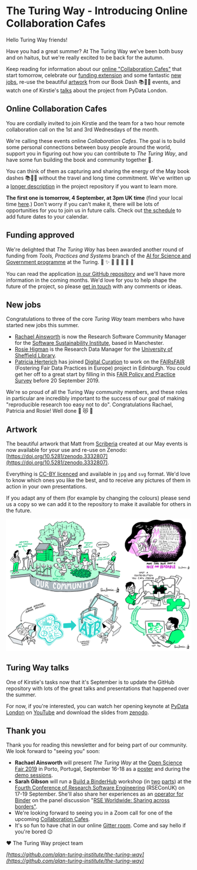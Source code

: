 # The Turing Way - Introducing Online Collaboration Cafes

Hello Turing Way friends!

Have you had a great summer?
At The Turing Way we've been both busy and on haitus, but we're really excited to be back for the autumn.

Keep reading for information about our [online "Collaboration Cafes"](#online-collaboration-cafes) that start tomorrow, celebrate our [funding extension](#funding-approved) and some fantastic [new jobs](#new-jobs), re-use the beautiful [artwork](#artwork) from our Book Dash 📚💨💨 events, and watch one of Kirstie's [talks](#turing-way-talks) about the project from PyData London.

## Online Collaboration Cafes

You are cordially invited to join Kirstie and the team for a two hour remote collaboration call on the 1st and 3rd Wednesdays of the month.

We're calling these events online *Collaboration Cafes*.
The goal is to build some personal connections between busy people around the world, support you in figuring out how you can contribute to *The Turing Way*, and have some fun building the book and community together 💖.

You can think of them as capturing and sharing the energy of the May book dashes 📚💨💨 without the travel and long time commitment.
We've written up a [longer description](https://github.com/alan-turing-institute/the-turing-way/blob/master/project_management/online-collaboration-cafe.md) in the project repository if you want to learn more.

**The first one is tomorrow, 4 September, at 3pm UK time** (find your local time [here](https://arewemeetingyet.com/London/2019-09-04/15:00/TuringWay-CollaborationCafe).)
Don't worry if you can't make it, there will be lots of opportunities for you to join us in future calls.
Check out [the schedule](https://github.com/alan-turing-institute/the-turing-way/blob/master/project_management/online-collaboration-cafe.md#dates-and-start-times) to add future dates to your calendar.

## Funding approved

We're delighted that *The Turing Way* has been awarded another round of funding from _Tools, Practices and Systems_ branch of the [AI for Science and Government programme](https://www.turing.ac.uk/research/ai-science-engineering-health-and-government) at the Turing.
🎉 ✨ 💃 🕺 🚀 🌟 🙌

You can read the application [in our GitHub repository](https://github.com/alan-turing-institute/the-turing-way/blob/master/project_management/tps-funding-application-20190429.md) and we'll
have more information in the coming months.
We'd love for you to help shape the future of the project, so please [get in touch](https://github.com/alan-turing-institute/the-turing-way/blob/master/CONTRIBUTING.md#get-in-touch) with any comments or ideas.

## New jobs

Congratulations to three of the core _Turing Way_ team members who have started new jobs this summer.

* [Rachael Ainsworth](https://twitter.com/rachaelevelyn) is now the Research Software Community Manager for the [Software Sustainability Institute](https://twitter.com/SoftwareSaved), based in Manchester.
* [Rosie Higman](https://twitter.com/RosieHLib) is the Research Data Manager for the [University of Sheffield Library](https://www.sheffield.ac.uk/library).
* [Patricia Herterich](https://twitter.com/PHerterich) has joined [Digital Curation](http://www.dcc.ac.uk/) to work on the [FAIRsFAIR](https://www.fairsfair.eu/) (Fostering Fair Data Practices in Europe) project in Edinburgh.
  You could get her off to a great start by filling in this [FAIR Policy and Practice Survey](https://ec.europa.eu/eusurvey/runner/FAIR_Policy_and_Practice_Survey_2019) before 20 September 2019.

We're so proud of all the Turing Way community members, and these roles in particular are incredibly important to the success of our goal of making "reproducible research too easy not to do".
Congratulations Rachael, Patricia and Rosie!
Well done 💖 😻 🌈

## Artwork

The beautiful artwork that Matt from [Scriberia](http://www.scriberia.co.uk/) created at our May events is now available for your use and re-use on Zenodo: [https://doi.org/10.5281/zenodo.3332807](https://doi.org/10.5281/zenodo.3332807).

Everything is [CC-BY licenced](https://creativecommons.org/licenses/by/4.0) and available in `jpg` and `svg` format.
We'd love to know which ones you like the best, and to receive any pictures of them in action in your own presentations.

If you adapt any of them (for example by changing the colours) please send us a copy so we can add it to the repository to make it available for others in the future.

![A combination of images showing the Turing Way community, the importance of readable code, making a contribution on GitHub and machine readable FAIR data](images/ComboScriberia_ForNewsletter.png)

## Turing Way talks

One of Kirstie's tasks now that it's September is to update the GitHub repository with lots of the great talks and presentations that happened over the summer.

For now, if you're interested, you can watch her opening keynote at [PyData London](https://pydata.org/london2019/) on [YouTube](https://www.youtube.com/watch?v=IG3PcZ6EhiU) and download the slides from [zenodo](https://doi.org/10.5281/zenodo.3333759).

## Thank you

Thank you for reading this newsletter and for being part of our community.
We look forward to "seeing you" soon:

* **Rachael Ainsworth** will present *The Turing Way* at the [Open Science Fair 2019](https://www.opensciencefair.eu/) in Porto, Portugal, September 16-18 as a [poster](https://github.com/alan-turing-institute/the-turing-way/blob/master/conferences/abstracts/OSF19_Poster_submission.md) and during the [demo sessions](https://www.opensciencefair.eu/demos-2019/the-turing-way-a-handbook-for-reproducible-data-science).
* **Sarah Gibson** will run a [Build a BinderHub](https://github.com/alan-turing-institute/the-turing-way/tree/master/workshops/build-a-binderhub) workshop (in [two](https://rseconuk2019.sched.com/event/QT66/6w3a-build-a-binderhub-for-hosting-reproducible-software-in-the-cloud-part-1) [parts](https://rseconuk2019.sched.com/event/QT6L/6w3b-build-a-binderhub-for-hosting-reproducible-software-in-the-cloud-part-2)) at the [Fourth Conference of Research Software Engineering](https://rseconuk2019.sched.com/) (RSEConUK) on 17-19 September.
  She'll also share her experiences as an [operator for Binder](https://discourse.jupyter.org/t/the-operators-no-binder-isnt-forming-a-rock-band/694) on the panel discussion "[RSE Worldwide: Sharing across borders"](https://rseconuk2019.sched.com/event/QP6S/rse-worldwide-sharing-across-borders#).
* We're looking forward to seeing you in a Zoom call for one of the upcoming [Collaboration Cafes](https://github.com/alan-turing-institute/the-turing-way/blob/master/project_management/online-collaboration-cafe.md).
* It's so fun to have chat in our online [Gitter room](https://gitter.im/alan-turing-institute/the-turing-way).
  Come and say hello if you're bored 😉

❤️ The Turing Way project team

*[https://github.com/alan-turing-institute/the-turing-way](https://github.com/alan-turing-institute/the-turing-way)*
